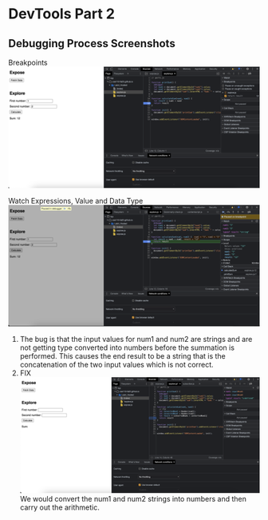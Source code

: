 # DevTools Part 2

## Debugging Process Screenshots
Breakpoints <br>
![result-calculateSum.png](result-calculateSum.png)

Watch Expressions, Value and Data Type <br>
![result-dataType.png](result-dataType.png)

1. The bug is that the input values for num1 and num2 are strings and are not getting type converted into numbers before the summation is performed. This causes the end result to be a string that is the concatenation of the two input values which is not correct.
2. FIX
![fix.png](fix.png)
We would convert the num1 and num2 strings into numbers and then carry out the arithmetic.